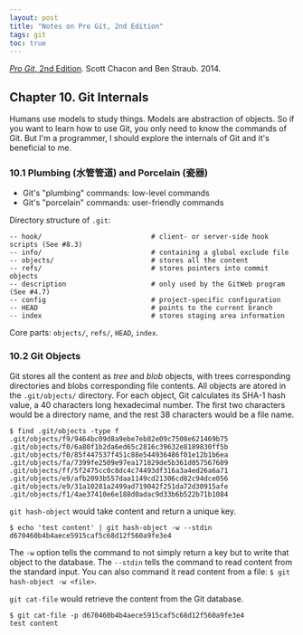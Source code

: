 ```yaml
---
layout: post
title: "Notes on Pro Git, 2nd Edition"
tags: git
toc: true
---
```


[*Pro Git*, 2nd Edition](https://git-scm.com/book/en/v2). Scott Chacon and Ben Straub. 2014.

## Chapter 10. Git Internals

Humans use models to study things. Models are abstraction of objects. So if you want to learn how to use Git, you only need to know the commands of Git. But I'm a programmer, I should explore the internals of Git and it's beneficial to me.

### 10.1 Plumbing (水管管道) and Porcelain (瓷器)

- Git's "plumbing" commands: low-level commands
- Git's "porcelain" commands: user-friendly commands

Directory structure of `.git`:

```
-- hook/                           # client- or server-side hook scripts (See #8.3)
-- info/                           # containing a global exclude file
-- objects/                        # stores all the content 
-- refs/                           # stores pointers into commit objects 
-- description                     # only used by the GitWeb program (See #4.7)
-- config                          # project-specific configuration
-- HEAD                            # points to the current branch
-- index                           # stores staging area information
```

Core parts: `objects/`, `refs/`, `HEAD`, `index`.

### 10.2 Git Objects

Git stores all the content as *tree* and *blob* objects, with trees corresponding directories and blobs corresponding file contents. All objects are atored in the `.git/objects/` directory. For each object, Git calculates its SHA-1 hash value, a 40 characters long hexadecimal number. The first two characters would be a directory name, and the rest 38 characters would be a file name.

```
$ find .git/objects -type f
.git/objects/f9/9464bc09d8a9ebe7eb82e09c7508e621469b75
.git/objects/f0/6a80f1b2da6ed65c2816c39632e8189830ff5b
.git/objects/f0/85f447537f451c88e544936486f01e12b1b6ea
.git/objects/fa/7399fe2509e97ea171829de5b361d057567609
.git/objects/ff/5f2475cc0c8dc4c74493df316a3a4ed26a6a71
.git/objects/e9/afb2093b557daa1149cd21306cd82c94dce056
.git/objects/e9/31a10281a2499ad719042f251da72d30915afe
.git/objects/f1/4ae37410e6e188d0adac9d33b6b522b71b1084
```

`git hash-object` would take content and return a unique key.

```
$ echo 'test content' | git hash-object -w --stdin
d670460b4b4aece5915caf5c68d12f560a9fe3e4
```

The `-w` option tells the command to not simply return a key but to write that object to the database. The `--stdin` tells the command to read content from the standard input. You can also command it read content from a file: `$ git hash-object -w <file>`.

`git cat-file` would retrieve the content from the Git database.

```
$ git cat-file -p d670460b4b4aece5915caf5c68d12f560a9fe3e4
test content
```